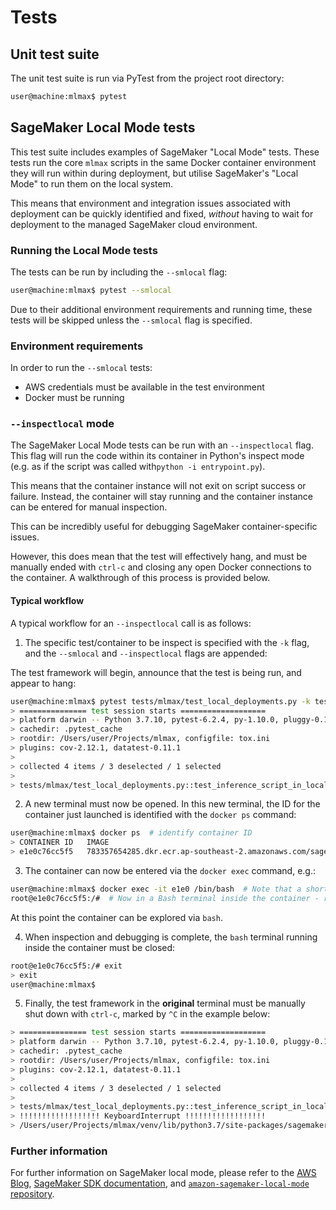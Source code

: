 # Tests

## Unit test suite

The unit test suite is run via PyTest from the project root directory:

```bash
user@machine:mlmax$ pytest
```

## SageMaker Local Mode tests

This test suite includes examples of SageMaker "Local Mode" tests. These tests run the core `mlmax` scripts in the same Docker container environment they will run within during deployment, but utilise SageMaker's "Local Mode" to run them on the local system.

This means that environment and integration issues associated with deployment can be quickly identified and fixed, *without* having to wait for deployment to the managed SageMaker cloud environment.

### Running the Local Mode tests

The tests can be run by including the `--smlocal` flag:

```bash
user@machine:mlmax$ pytest --smlocal
```

Due to their additional environment requirements and running time, these tests will be skipped unless the `--smlocal` flag is specified.

### Environment requirements

In order to run the `--smlocal` tests:

- AWS credentials must be available in the test environment
- Docker must be running

### `--inspectlocal` mode

The SageMaker Local Mode tests can be run with an `--inspectlocal` flag. This flag will run the code within its container in Python's inspect mode (e.g. as if the script was called with`python -i entrypoint.py`).

This means that the container instance will not exit on script success or failure. Instead, the container will stay running and the container instance can be entered for manual inspection.

This can be incredibly useful for debugging SageMaker container-specific issues.

However, this does mean that the test will effectively hang, and must be manually ended with `ctrl-c` and closing any open Docker connections to the
container. A walkthrough of this process is provided below.

#### Typical workflow

A typical workflow for an `--inspectlocal` call is as follows:

1. The specific test/container to be inspect is specified with the `-k` flag, and the `--smlocal` and `--inspectlocal` flags are appended:

The test framework will begin, announce that the test is being run, and appear to hang:

```bash
user@machine:mlmax$ pytest tests/mlmax/test_local_deployments.py -k test_preprocessing_script_in_local_container --smlocal --inspectlocal
> =============== test session starts ===================
> platform darwin -- Python 3.7.10, pytest-6.2.4, py-1.10.0, pluggy-0.13.1 -- /Users/user/Projects/mlmax/venv/bin/python
> cachedir: .pytest_cache
> rootdir: /Users/user/Projects/mlmax, configfile: tox.ini
> plugins: cov-2.12.1, datatest-0.11.1
>
> collected 4 items / 3 deselected / 1 selected
>
> tests/mlmax/test_local_deployments.py::test_inference_script_in_local_container
```
2. A new terminal must now be opened.
   In this new terminal, the ID for the container just launched is identified with the `docker ps` command:

```bash
user@machine:mlmax$ docker ps  # identify container ID
> CONTAINER ID   IMAGE                                                                                     COMMAND                  CREATED         STATUS         PORTS     NAMES
> e1e0c76cc5f5   783357654285.dkr.ecr.ap-southeast-2.amazonaws.com/sagemaker-scikit-learn:0.20.0-cpu-py3   "python3 /opt/ml/pro…"   3 minutes ago   Up 3 minutes             elpuqgbzps-algo-1-kdmha
```

3. The container can now be entered via the `docker exec` command, e.g.:

```bash
user@machine:mlmax$ docker exec -it e1e0 /bin/bash  # Note that a shortened version of the ID can be used
root@e1e0c76cc5f5:/#  # Now in a Bash terminal inside the container - ready for inspection and debugging
```

At this point the container can be explored via `bash`.

4. When inspection and debugging is complete, the `bash` terminal running inside the container must be closed:

```bash
root@e1e0c76cc5f5:/# exit
> exit
user@machine:mlmax$
```

5. Finally, the test framework in the **original** terminal must be manually shut down with `ctrl-c`, marked by `^C` in the example below:

```bash
> =============== test session starts ===================
> platform darwin -- Python 3.7.10, pytest-6.2.4, py-1.10.0, pluggy-0.13.1 -- /Users/user/Projects/mlmax/venv/bin/python
> cachedir: .pytest_cache
> rootdir: /Users/user/Projects/mlmax, configfile: tox.ini
> plugins: cov-2.12.1, datatest-0.11.1
>
> collected 4 items / 3 deselected / 1 selected
>
> tests/mlmax/test_local_deployments.py::test_inference_script_in_local_container ^C
> !!!!!!!!!!!!!!!!!! KeyboardInterrupt !!!!!!!!!!!!!!!!!!
> /Users/user/Projects/mlmax/venv/lib/python3.7/site-packages/sagemaker/local/image.py:889: KeyboardInterrupt
```

### Further information

For further information on SageMaker local mode, please refer to the [AWS Blog](https://aws.amazon.com/blogs/machine-learning/use-the-amazon-sagemaker-local-mode-to-train-on-your-notebook-instance/), [SageMaker SDK documentation](https://sagemaker.readthedocs.io/en/stable/overview.html#local-mode), and [`amazon-sagemaker-local-mode` repository](https://github.com/aws-samples/amazon-sagemaker-local-mode).
